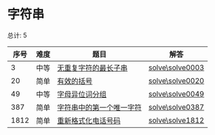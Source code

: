 # 字符串

<!--- table -->

总计: 5

| 序号 | 难度 | 题目                                                                                                     | 解答                                  |
| ---- | ---- | -------------------------------------------------------------------------------------------------------- | ------------------------------------- |
| 3    | 中等 | [无重复字符的最长子串](https://leetcode-cn.com/problems/longest-substring-without-repeating-characters/) | [solve\solve0003](../solve\solve0003) |
| 20   | 简单 | [有效的括号](https://leetcode-cn.com/problems/valid-parentheses/)                                        | [solve\solve0020](../solve\solve0020) |
| 49   | 中等 | [字母异位词分组](https://leetcode-cn.com/problems/group-anagrams/)                                       | [solve\solve0049](../solve\solve0049) |
| 387  | 简单 | [字符串中的第一个唯一字符](https://leetcode-cn.com/problems/first-unique-character-in-a-string/)         | [solve\solve0387](../solve\solve0387) |
| 1812 | 简单 | [重新格式化电话号码](https://leetcode-cn.com/problems/reformat-phone-number/)                            | [solve\solve1812](../solve\solve1812) |
